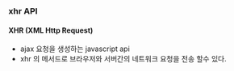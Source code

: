 ### xhr API
#### XHR (XML Http Request)
* ajax 요청을 생성하는 javascript api
* xhr 의 메서드로 브라우저와 서버간의 네트워크 요청을 전송 할수 있다.
